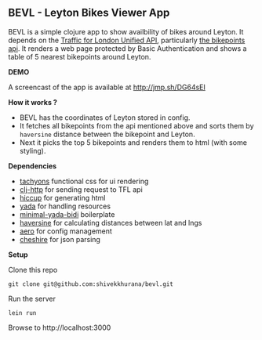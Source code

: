 ## BEVL - Leyton Bikes Viewer App

BEVL is a simple clojure app to show availbility of bikes around Leyton. 
It depends on the [Traffic for London Unified API](https://api.tfl.gov.uk), particularly [the bikepoints api](https://api.tfl.gov.uk/swagger/ui/index.html?url=/swagger/docs/v1#!/BikePoint/BikePoint_GetAll).
It renders a web page protected by Basic Authentication and shows a table of 5 nearest bikepoints around Leyton.

**DEMO**

A screencast of the app is available at http://jmp.sh/DG64sEI


**How it works ?**

- BEVL has the coordinates of Leyton stored in config. 
- It fetches all bikepoints from the api mentioned above and sorts them by `haversine` distance between the bikepoint and Leyton.
- Next it picks the top 5 bikepoints and renders them to html (with some styling).


**Dependencies**

- [tachyons](http://tachyons.io) functional css for ui rendering 
- [clj-http](https://github.com/dakrone/clj-http) for sending request to TFL api
- [hiccup](https://github.com/weavejester/hiccup) for generating html
- [yada](https://github.com/juxt/yada) for handling resources
- [minimal-yada-bidi](https://github.com/kornysietsma/minimal-yada-bidi) boilerplate
- [haversine](https://github.com/ThomasMeier/haversine) for calculating distances between lat and lngs
- [aero](https://github.com/juxt/yada) for config management
- [cheshire](https://github.com/dakrone/cheshire) for json parsing


**Setup**

Clone this repo
```
git clone git@github.com:shivekkhurana/bevl.git
```

Run the server
```
lein run
```

Browse to http://localhost:3000
